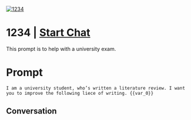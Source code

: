
[![1234](https://flow-prompt-covers.s3.us-west-1.amazonaws.com/icon/Abstract/i6.png)](https://gptcall.net/chat.html?data=%7B%22contact%22%3A%7B%22id%22%3A%22iDFn11Pr3l2y2OQmZtZ0f%22%2C%22flow%22%3Atrue%7D%7D)
# 1234 | [Start Chat](https://gptcall.net/chat.html?data=%7B%22contact%22%3A%7B%22id%22%3A%22iDFn11Pr3l2y2OQmZtZ0f%22%2C%22flow%22%3Atrue%7D%7D)
This prompt is to help with a university exam.

# Prompt

```
I am a university student, who’s written a literature review. I want you to improve the following liece of writing. {{var_0}}
```

## Conversation




